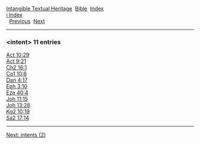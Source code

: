 [Intangible Textual Heritage](../../index)  [Bible](../index) 
[Index](index)   
[i Index](_i_)  
  [Previous](c05885)  [Next](c05887) 

------------------------------------------------------------------------

### &lt;intent&gt; 11 entries

[Act 10:29](../kjv/act010.htm#029)  
[Act 9:21](../kjv/act009.htm#021)  
[Ch2 16:1](../kjv/ch2016.htm#001)  
[Co1 10:6](../kjv/co1010.htm#006)  
[Dan 4:17](../kjv/dan004.htm#017)  
[Eph 3:10](../kjv/eph003.htm#010)  
[Eze 40:4](../kjv/eze040.htm#004)  
[Joh 11:15](../kjv/joh011.htm#015)  
[Joh 13:28](../kjv/joh013.htm#028)  
[Kg2 10:19](../kjv/kg2010.htm#019)  
[Sa2 17:14](../kjv/sa2017.htm#014)  

------------------------------------------------------------------------

[Next: intents (2)](c05887)
